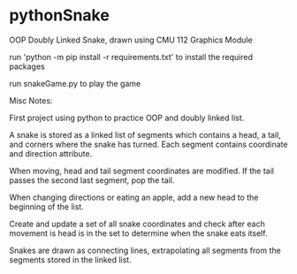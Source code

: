 # pythonSnake
OOP Doubly Linked Snake, drawn using CMU 112 Graphics Module

run 'python -m pip install -r requirements.txt' to install the required packages

run snakeGame.py to play the game

Misc Notes:

First project using python to practice OOP and doubly linked list.

A snake is stored as a linked list of segments which contains a head, a tail, and corners where the snake has turned. Each segment contains coordinate and direction attribute.

When moving, head and tail segment coordinates are modified. If the tail passes the second last segment, pop the tail.

When changing directions or eating an apple, add a new head to the beginning of the list.

Create and update a set of all snake coordinates and check after each movement is head is in the set to determine when the snake eats itself.

Snakes are drawn as connecting lines, extrapolating all segments from the segments stored in the linked list.
